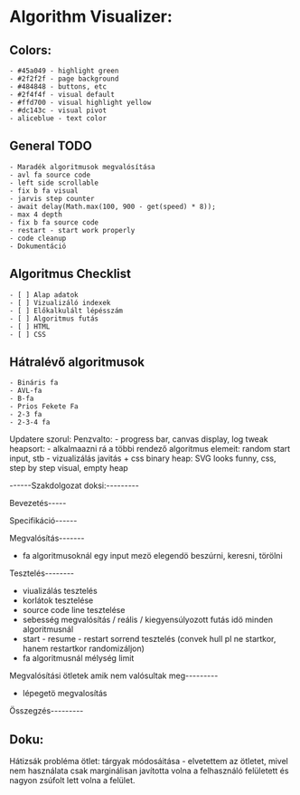 # Algorithm Visualizer:

## Colors:
	- #45a049 - highlight green
	- #2f2f2f - page background
	- #484848 - buttons, etc
	- #2f4f4f - visual default
	- #ffd700 - visual highlight yellow
	- #dc143c - visual pivot
	- aliceblue - text color

## General TODO
    - Maradék algoritmusok megvalósítása
	- avl fa source code
	- left side scrollable
	- fix b fa visual
	- jarvis step counter
	- await delay(Math.max(100, 900 - get(speed) * 8));
	- max 4 depth
	- fix b fa source code
	- restart - start work properly
	- code cleanup
    - Dokumentáció

## Algoritmus Checklist
    - [ ] Alap adatok
    - [ ] Vizualizáló indexek
    - [ ] Előkalkulált lépésszám
    - [ ] Algoritmus futás
    - [ ] HTML
    - [ ] CSS


## Hátralévő algoritmusok
	- Bináris fa
	- AVL-fa
	- B-fa
	- Prios Fekete Fa
	- 2-3 fa
	- 2-3-4 fa

Updatere szorul:
Penzvalto: - progress bar, canvas display, log tweak
heapsort: - alkalmaazni rá a többi rendező algoritmus elemeit: random start input, stb
		  - vizualizálás javitás + css
binary heap: SVG looks funny, css, step by step visual, empty heap

------Szakdolgozat doksi:---------


Bevezetés-----


Specifikáció------


Megvalósítás-------
- fa algoritmusoknál egy input mezö elegendö beszúrni, keresni, törölni


Tesztelés--------
- viualizálás tesztelés
- korlátok tesztelése
- source code line tesztelése
- sebesség megvalósítás / reális / kiegyensúlyozott futás idö minden algoritmusnál
- start - resume - restart sorrend tesztelés (convek hull pl ne startkor, hanem restartkor randomizáljon)
- fa algoritmusnál mélység limit


Megvalósítási ötletek amik nem valósultak meg---------
- lépegetö megvalosítás

Összegzés---------


	

## Doku:

Hátizsák probléma ötlet: 
	tárgyak módosáitása - elvetettem az ötletet, mivel nem használata csak marginálisan javította volna a felhasználó felületett és nagyon zsúfolt lett volna a felület.